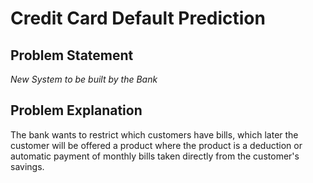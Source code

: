 # Credit Card Default Prediction

## Problem Statement
*New System to be built by the Bank*

## Problem Explanation
The bank wants to restrict which customers have bills, which later the customer will be offered a product where the product is a deduction or automatic payment of monthly bills taken directly from the customer's savings.

